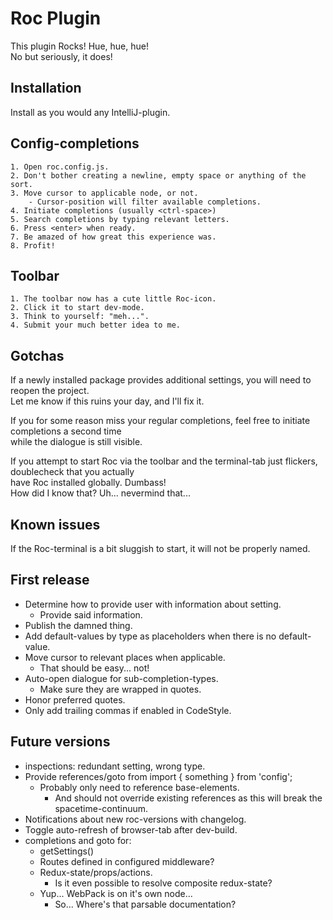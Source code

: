 Roc Plugin
==========
This plugin Rocks! Hue, hue, hue!  
No but seriously, it does!

Installation
------------
Install as you would any IntelliJ-plugin.

Config-completions
------------------

    1. Open roc.config.js.
    2. Don't bother creating a newline, empty space or anything of the sort.
    3. Move cursor to applicable node, or not.
        - Cursor-position will filter available completions.
    4. Initiate completions (usually <ctrl-space>)
    5. Search completions by typing relevant letters.
    6. Press <enter> when ready.
    7. Be amazed of how great this experience was.
    8. Profit! 

Toolbar
-------
    1. The toolbar now has a cute little Roc-icon.
    2. Click it to start dev-mode.
    3. Think to yourself: "meh...".
    4. Submit your much better idea to me.

Gotchas
-------
If a newly installed package provides additional settings, you will need to reopen the project.  
Let me know if this ruins your day, and I'll fix it.  

If you for some reason miss your regular completions, feel free to initiate completions a second time  
while the dialogue is still visible. 

If you attempt to start Roc via the toolbar and the terminal-tab just flickers, doublecheck that you actually  
have Roc installed globally. Dumbass!  
How did I know that? Uh... nevermind that...

Known issues
------------
If the Roc-terminal is a bit sluggish to start, it will not be properly named.

First release
------------
- Determine how to provide user with information about setting.
    - Provide said information.
- Publish the damned thing.
- Add default-values by type as placeholders when there is no default-value.
- Move cursor to relevant places when applicable.
    - That should be easy... not!
- Auto-open dialogue for sub-completion-types.
    - Make sure they are wrapped in quotes.
- Honor preferred quotes.
- Only add trailing commas if enabled in CodeStyle.
        
Future versions
---------------
- inspections: redundant setting, wrong type.
- Provide references/goto from import { something } from 'config';
    - Probably only need to reference base-elements.
        - And should not override existing references as this will break the spacetime-continuum.
- Notifications about new roc-versions with changelog.
- Toggle auto-refresh of browser-tab after dev-build.
- completions and goto for:       
    - getSettings()
    - Routes defined in configured middleware?
    - Redux-state/props/actions.
        - Is it even possible to resolve composite redux-state?
    - Yup... WebPack is on it's own node...
        - So... Where's that parsable documentation?
            
        